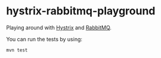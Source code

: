 # hystrix-rabbitmq-playground
Playing around with [Hystrix](https://github.com/Netflix/Hystrix) and [RabbitMQ](https://www.rabbitmq.com).

You can run the tests by using:

```
mvn test
```
